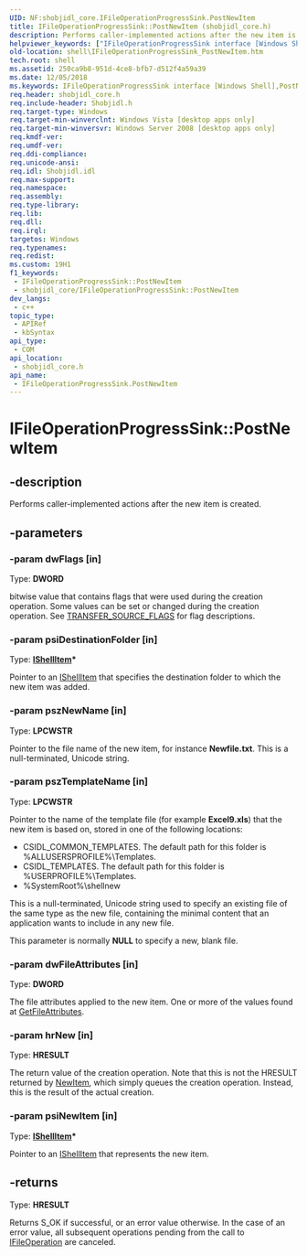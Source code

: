 ```yaml
---
UID: NF:shobjidl_core.IFileOperationProgressSink.PostNewItem
title: IFileOperationProgressSink::PostNewItem (shobjidl_core.h)
description: Performs caller-implemented actions after the new item is created.
helpviewer_keywords: ["IFileOperationProgressSink interface [Windows Shell]","PostNewItem method","IFileOperationProgressSink.PostNewItem","IFileOperationProgressSink::PostNewItem","PostNewItem","PostNewItem method [Windows Shell]","PostNewItem method [Windows Shell]","IFileOperationProgressSink interface","_shell_IFileOperationProgressSink_PostNewItem","shell.IFileOperationProgressSink_PostNewItem","shobjidl_core/IFileOperationProgressSink::PostNewItem"]
old-location: shell\IFileOperationProgressSink_PostNewItem.htm
tech.root: shell
ms.assetid: 250ca9b8-951d-4ce8-bfb7-d512f4a59a39
ms.date: 12/05/2018
ms.keywords: IFileOperationProgressSink interface [Windows Shell],PostNewItem method, IFileOperationProgressSink.PostNewItem, IFileOperationProgressSink::PostNewItem, PostNewItem, PostNewItem method [Windows Shell], PostNewItem method [Windows Shell],IFileOperationProgressSink interface, _shell_IFileOperationProgressSink_PostNewItem, shell.IFileOperationProgressSink_PostNewItem, shobjidl_core/IFileOperationProgressSink::PostNewItem
req.header: shobjidl_core.h
req.include-header: Shobjidl.h
req.target-type: Windows
req.target-min-winverclnt: Windows Vista [desktop apps only]
req.target-min-winversvr: Windows Server 2008 [desktop apps only]
req.kmdf-ver: 
req.umdf-ver: 
req.ddi-compliance: 
req.unicode-ansi: 
req.idl: Shobjidl.idl
req.max-support: 
req.namespace: 
req.assembly: 
req.type-library: 
req.lib: 
req.dll: 
req.irql: 
targetos: Windows
req.typenames: 
req.redist: 
ms.custom: 19H1
f1_keywords:
 - IFileOperationProgressSink::PostNewItem
 - shobjidl_core/IFileOperationProgressSink::PostNewItem
dev_langs:
 - c++
topic_type:
 - APIRef
 - kbSyntax
api_type:
 - COM
api_location:
 - shobjidl_core.h
api_name:
 - IFileOperationProgressSink.PostNewItem
---
```


# IFileOperationProgressSink::PostNewItem


## -description

Performs caller-implemented actions after the new item is created.

## -parameters

### -param dwFlags [in]

Type: <b>DWORD</b>

bitwise value that contains flags that were used during the creation operation. Some values can be set or changed during the creation operation. See <a href="/windows/win32/api/shobjidl_core/ne-shobjidl_core-_transfer_source_flags">TRANSFER_SOURCE_FLAGS</a> for flag descriptions.

### -param psiDestinationFolder [in]

Type: <b><a href="https://docs.microsoft.com/windows/desktop/api/shobjidl_core/nn-shobjidl_core-ishellitem">IShellItem</a>*</b>

Pointer to an <a href="https://docs.microsoft.com/windows/desktop/api/shobjidl_core/nn-shobjidl_core-ishellitem">IShellItem</a> that specifies the destination folder to which the new item was added.

### -param pszNewName [in]

Type: <b>LPCWSTR</b>

Pointer to the file name of the new item, for instance <b>Newfile.txt</b>. This is a null-terminated, Unicode string.

### -param pszTemplateName [in]

Type: <b>LPCWSTR</b>

Pointer to the name of the template file (for example <b>Excel9.xls</b>) that the new item is based on, stored in one of the following locations:
                    
                    

<ul>
<li>CSIDL_COMMON_TEMPLATES. The default path for this folder is %ALLUSERSPROFILE%\Templates.</li>
<li>CSIDL_TEMPLATES. The default path for this folder is %USERPROFILE%\Templates.</li>
<li>%SystemRoot%\shellnew</li>
</ul>
This is a null-terminated, Unicode string used to specify an existing file of the same type as the new file, containing the minimal content that an application wants to include in any new file.

This parameter is normally <b>NULL</b> to specify a new, blank file.

### -param dwFileAttributes [in]

Type: <b>DWORD</b>

The file attributes applied to the new item. One or more of the values found at <a href="https://docs.microsoft.com/windows/desktop/api/fileapi/nf-fileapi-getfileattributesa">GetFileAttributes</a>.

### -param hrNew [in]

Type: <b>HRESULT</b>

The return value of the creation operation. Note that this is not the HRESULT returned by <a href="https://docs.microsoft.com/windows/desktop/api/shobjidl_core/nf-shobjidl_core-ifileoperation-newitem">NewItem</a>, which simply queues the creation operation. Instead, this is the result of the actual creation.

### -param psiNewItem [in]

Type: <b><a href="https://docs.microsoft.com/windows/desktop/api/shobjidl_core/nn-shobjidl_core-ishellitem">IShellItem</a>*</b>

Pointer to an <a href="https://docs.microsoft.com/windows/desktop/api/shobjidl_core/nn-shobjidl_core-ishellitem">IShellItem</a> that represents the new item.

## -returns

Type: <b>HRESULT</b>

Returns S_OK if successful, or an error value otherwise. In the case of an error value, all subsequent operations pending from the call to <a href="https://docs.microsoft.com/windows/desktop/api/shobjidl_core/nn-shobjidl_core-ifileoperation">IFileOperation</a> are canceled.

